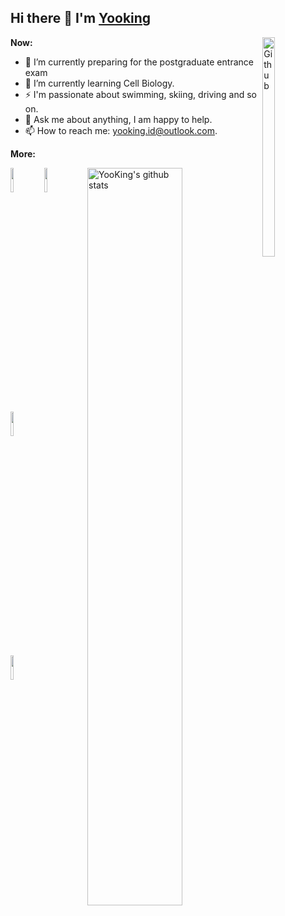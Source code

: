 ## Hi there 👋 I'm [Yooking](http://yooking.github.io/)

**Now:**
<img align="right" alt="Github" width="20%" height="30%" src="https://s3.ax1x.com/2021/03/14/60vxRs.png" />

- 🔭 I’m currently preparing for the postgraduate entrance exam
- 🌱 I’m currently learning Cell Biology.
- ⚡ I'm passionate about swimming, skiing, driving and so on.
- 💬 Ask me about anything, I am happy to help.
- 📫 How to reach me: yooking.id@outlook.com.

**More:**  

<p>
  <a href="https://github.com/onimur/handle-path-oz">
    <img width="55%" align="right" alt="YooKing's github stats" src="https://github-readme-stats.vercel.app/api?username=YooKing&show_icons=true&hide_border=true" />
  </a>

  <code><img width="10%" src="https://www.vectorlogo.zone/logos/git-scm/git-scm-ar21.svg"></code>
  <code><img width="10%" src="https://www.vectorlogo.zone/logos/python/python-ar21.svg"></code>
  <code><img width="10%" src="https://www.vectorlogo.zone/logos/linux/linux-ar21.svg"></code>
  <br />
  <code><img width="10%" src="https://www.vectorlogo.zone/logos/gnu_bash/gnu_bash-ar21.svg"></code>
  <br />
</p>
